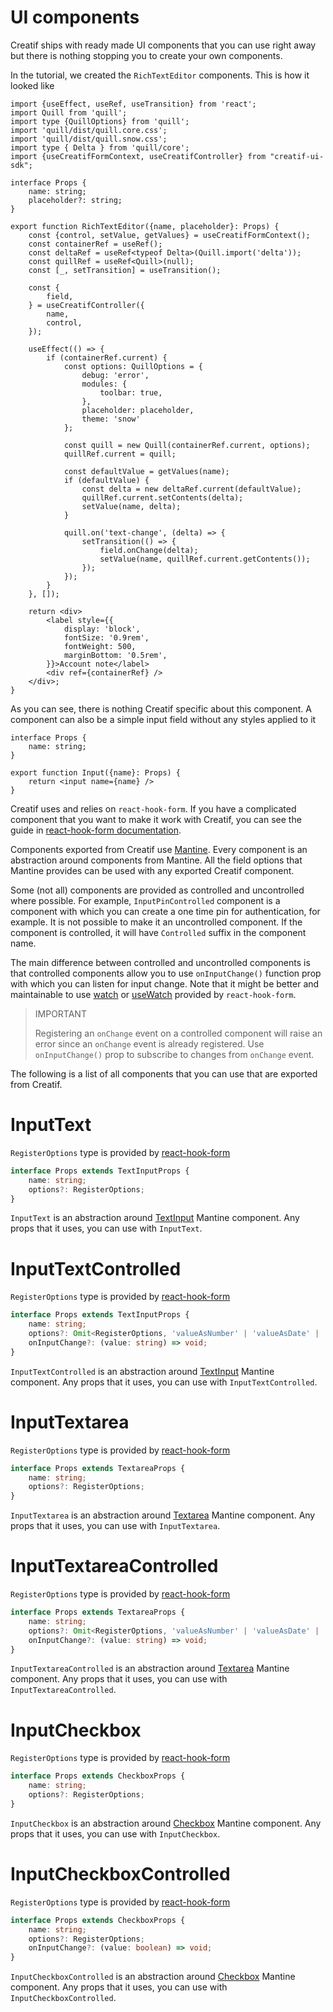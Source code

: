# UI components

Creatif ships with ready made UI components that you can use right away but there is
nothing stopping you to create your own components. 

In the tutorial, we created the `RichTextEditor` components. This is how it looked like

````tsx
import {useEffect, useRef, useTransition} from 'react';
import Quill from 'quill';
import type {QuillOptions} from 'quill';
import 'quill/dist/quill.core.css';
import 'quill/dist/quill.snow.css';
import type { Delta } from 'quill/core';
import {useCreatifFormContext, useCreatifController} from "creatif-ui-sdk";

interface Props {
    name: string;
    placeholder?: string;
}

export function RichTextEditor({name, placeholder}: Props) {
    const {control, setValue, getValues} = useCreatifFormContext();
    const containerRef = useRef();
    const deltaRef = useRef<typeof Delta>(Quill.import('delta'));
    const quillRef = useRef<Quill>(null);
    const [_, setTransition] = useTransition();

    const {
        field,
    } = useCreatifController({
        name,
        control,
    });

    useEffect(() => {
        if (containerRef.current) {
            const options: QuillOptions = {
                debug: 'error',
                modules: {
                    toolbar: true,
                },
                placeholder: placeholder,
                theme: 'snow'
            };

            const quill = new Quill(containerRef.current, options);
            quillRef.current = quill;

            const defaultValue = getValues(name);
            if (defaultValue) {
                const delta = new deltaRef.current(defaultValue);
                quillRef.current.setContents(delta);
                setValue(name, delta);
            }

            quill.on('text-change', (delta) => {
                setTransition(() => {
                    field.onChange(delta);
                    setValue(name, quillRef.current.getContents());
                });
            });
        }
    }, []);

    return <div>
        <label style={{
            display: 'block',
            fontSize: '0.9rem',
            fontWeight: 500,
            marginBottom: '0.5rem',
        }}>Account note</label>
        <div ref={containerRef} />
    </div>;
}
````
As you can see, there is nothing Creatif specific about this component. A component can also
be a simple input field without any styles applied to it

````tsx
interface Props {
    name: string;
}

export function Input({name}: Props) {
    return <input name={name} />
}
````

Creatif uses and relies on `react-hook-form`. If you have a complicated component that you want
to make it work with Creatif, you can see the guide in [react-hook-form documentation](https://react-hook-form.com/docs/usecontroller/controller).

Components exported from Creatif use [Mantine](https://mantine.dev/). Every component is an 
abstraction around components from Mantine. All the field options that Mantine provides can
be used with any exported Creatif component.

Some (not all) components are provided as controlled and uncontrolled where possible. For example,
`InputPinControlled` component is a component with which you can create a one time pin
for authentication, for example. It is not possible to make it an uncontrolled component.
If the component is controlled, it will have `Controlled` suffix in the component name.

The main difference between controlled and uncontrolled components is that controlled components
allow you to use `onInputChange()` function prop with which you can listen for input change. 
Note that it might be better and maintainable to use [watch](https://react-hook-form.com/docs/useform/watch)
or [useWatch](https://react-hook-form.com/docs/usewatch) provided by `react-hook-form`.

> IMPORTANT
> 
> Registering an `onChange` event on a controlled component will raise an error
> since an `onChange` event is already registered. Use `onInputChange()` prop to subscribe
> to changes from `onChange` event.

The following is a list of all components that you can use that are exported from Creatif.

# InputText

`RegisterOptions` type is provided by [react-hook-form](https://react-hook-form.com/ts#RegisterOptions)

````ts
interface Props extends TextInputProps {
    name: string;
    options?: RegisterOptions;
}
````

`InputText` is an abstraction around [TextInput](https://mantine.dev/core/text-input/) Mantine component. 
Any props that it uses, you can use with `InputText`.

# InputTextControlled

`RegisterOptions` type is provided by [react-hook-form](https://react-hook-form.com/ts#RegisterOptions)

````ts
interface Props extends TextInputProps {
    name: string;
    options?: Omit<RegisterOptions, 'valueAsNumber' | 'valueAsDate' | 'setValueAs' | 'disabled'>;
    onInputChange?: (value: string) => void;
}
````

`InputTextControlled` is an abstraction around [TextInput](https://mantine.dev/core/text-input/) Mantine component.
Any props that it uses, you can use with `InputTextControlled`.

# InputTextarea

`RegisterOptions` type is provided by [react-hook-form](https://react-hook-form.com/ts#RegisterOptions)

````ts
interface Props extends TextareaProps {
    name: string;
    options?: RegisterOptions;
}
````

`InputTextarea` is an abstraction around [Textarea](https://mantine.dev/core/textarea/) Mantine component.
Any props that it uses, you can use with `InputTextarea`.

# InputTextareaControlled

`RegisterOptions` type is provided by [react-hook-form](https://react-hook-form.com/ts#RegisterOptions)

````ts
interface Props extends TextareaProps {
    name: string;
    options?: Omit<RegisterOptions, 'valueAsNumber' | 'valueAsDate' | 'setValueAs' | 'disabled'>;
    onInputChange?: (value: string) => void;
}
````

`InputTextareaControlled` is an abstraction around [Textarea](https://mantine.dev/core/textarea/) Mantine component.
Any props that it uses, you can use with `InputTextareaControlled`.

# InputCheckbox

`RegisterOptions` type is provided by [react-hook-form](https://react-hook-form.com/ts#RegisterOptions)

````ts
interface Props extends CheckboxProps {
    name: string;
    options?: RegisterOptions;
}
````

`InputCheckbox` is an abstraction around [Checkbox](https://mantine.dev/core/checkbox/) Mantine component.
Any props that it uses, you can use with `InputCheckbox`.

# InputCheckboxControlled

`RegisterOptions` type is provided by [react-hook-form](https://react-hook-form.com/ts#RegisterOptions)

````ts
interface Props extends CheckboxProps {
    name: string;
    options?: RegisterOptions;
    onInputChange?: (value: boolean) => void;
}
````

`InputCheckboxControlled` is an abstraction around [Checkbox](https://mantine.dev/core/checkbox/) Mantine component.
Any props that it uses, you can use with `InputCheckboxControlled`.






